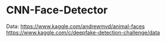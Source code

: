 # CNN-Face-Detector

Data:
https://www.kaggle.com/andrewmvd/animal-faces
https://www.kaggle.com/c/deepfake-detection-challenge/data
